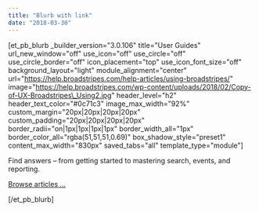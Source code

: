 ```yaml
---
title: "Blurb with link"
date: "2018-03-30"
---
```


\[et\_pb\_blurb \_builder\_version="3.0.106" title="User Guides" url\_new\_window="off" use\_icon="off" use\_circle="off" use\_circle\_border="off" icon\_placement="top" use\_icon\_font\_size="off" background\_layout="light" module\_alignment="center" url="https://help.broadstripes.com/help-articles/using-broadstripes/" image="https://help.broadstripes.com/wp-content/uploads/2018/02/Copy-of-UX-Broadstripes\_Using2.jpg" header\_level="h2" header\_text\_color="#0c71c3" image\_max\_width="92%" custom\_margin="20px|20px|20px|20px" custom\_padding="20px|20px|20px|20px" border\_radii="on|1px|1px|1px|1px" border\_width\_all="1px" border\_color\_all="rgba(51,51,51,0.69)" box\_shadow\_style="preset1" content\_max\_width="830px" saved\_tabs="all" template\_type="module"\]

Find answers – from getting started to mastering search, events, and reporting.

[Browse articles ...](https://help.broadstripes.com/help-articles/using-broadstripes/)

\[/et\_pb\_blurb\]
